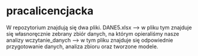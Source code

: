 # pracalicencjacka
W repozytorium znajdują się dwa pliki.
DANE5.xlsx --> w pliku tym znajduje się własnoręcznie zebrany zbiór danych, na którym opieraliśmy nasze analizy
wczytanie_danych --> w tym pliku znajduje się odpowiednie przygotowanie danych, analiza zbioru oraz tworzone modele. 
